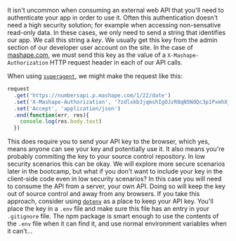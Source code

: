 It isn't uncommon when consuming an external web API that you'll need to authenticate your app in order to use it. Often this authentication doesn't need a high security solution; for example when accessing non-sensative read-only data. In these cases, we only need to send a string that identifies our app. We call this string a _key_. We usually get this key from the admin section of our developer user account on the site. In the case of [mashape.com](https://mashape.com), we must send this key as the value of a `X-Mashape-Authorization` HTTP request header in each of our API calls.

When using [`superagent`](https://github.com/visionmedia/superagent), we might make the request like this:

```js
request
  .get('https://numbersapi.p.mashape.com/1/22/date')
  .set('X-Mashape-Authorization', '7zdlxkb3jqmshIgOJzR0qN5NdQc3p1PxmhXjsnJvX4hNVr2Yio')
  .set('Accept', 'application/json')
  .end(function(err, res){
    console.log(res.body.text)
  })
```

This does require you to send your API key to the browser, which yes, means anyone can see your key and potentially use it. It also means you're probably commiting the key to your source control repository. In low security scenarios this can be okay. We will explore more secure scenarios later in the bootcamp, but what if you don't want to include your key in the client-side code even in low security scenarios? In this case you will need to consume the API from a server, your own API. Doing so will keep the key out of source control and away from any browsers. If you take this approach, consider using [`dotenv`](https://www.npmjs.com/package/dotenv) as a place to keep your API key. You'll place the key in a `.env` file and make sure this file has an entry in your `.gitignore` file. The npm package is smart enough to use the contents of the `.env` file when it can find it, and use normal environment variables when it can't...
